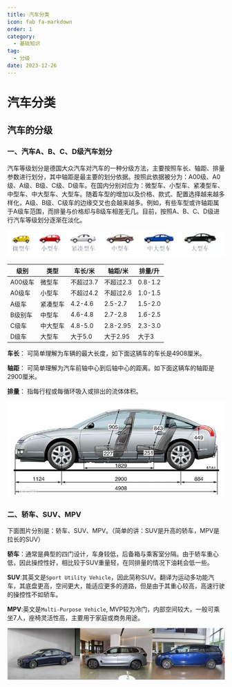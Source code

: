 ```yaml
---
title: 汽车分类
icon: fab fa-markdown
order: 1
category:
  - 基础知识
tag:
  - 分级
date: 2023-12-26
---
```




# 汽车分类



## 汽车的分级

### 一、汽车A、B、C、D级汽车划分

汽车等级划分是德国大众汽车对汽车的一种分级方法，主要按照车长、轴距、排量参数进行划分，其中轴距是最主要的划分依据。按照此依据被分为：A00级、A0级、A级、B级、C级、D级车。在国内分别对应为：微型车、小型车、紧凑型车、中型车、中大型车、大型车。随着车型的增加以及价格、款式、配置选择越来越多样化，A级、B级、C级车的边缘交叉也会越来越多。例如，有些车型或许轴距属于A级车范围，而排量与价格却与B级车相差无几。目前，按照A、B、C、D级进行汽车等级划分逐渐在淡化。

![1](./images/汽车分类/1.jpg)

| 级别    | 类型   | 车长/米    | 轴距/米     | 排量/升    |
| ----- | ---- | ------- | -------- | ------- |
| A00级车 | 微型车  | 不超过3.7  | 不超过2.3   | 0.8-1.2 |
| A0级车  | 小型车  | 不超过4.2  | 不超过2.6   | 1.0-1.5 |
| A级车   | 紧凑型车 | 4.2-4.6 | 2.5-2.7  | 1.5-2.0 |
| B级别车  | 中型车  | 4.6-4.8 | 2.7-2.8  | 1.6-2.5 |
| C级车   | 中大型车 | 4.8-5.0 | 2.8-2.95 | 2.3-3.0 |
| D级车   | 大型车  | 大于5.0   | 大于2.95   | 大于3     |

__车长__： 可简单理解为车辆的最大长度，如下面这辆车的车长是4908厘米。

__轴距__： 可简单理解为汽车前轴中心到后轴中心的距离。如下面这辆车的轴距是2900厘米。

__排量__： 指每行程或每循环吸入或排出的流体体积。

![2](./images/汽车分类/2.jpg)

### 二、轿车、SUV、MPV

下面图片分别是：轿车、SUV、MPV。（简单的讲：SUV是升高的轿车，MPV是拉长的SUV）

__轿车__：通常是典型的四门设计，车身较低，后备箱与乘客室分隔。由于轿车重心低，因此操控性好，相比较于SUV重量轻，在同排量的情况下油耗会低一些。

__SUV__:其英文是`Sport Utility Vehicle`，因此简称SUV。翻译为运动多功能汽车，其底盘更高，空间更大，能适应更多的道路，但是由于其重心较高，高速行驶的操控性不如轿车。

__MPV__:英文是`Multi-Purpose Vehicle`, MVP较为冷门，内部空间较大，一般可乘坐7人，座椅灵活性高，主要用于家庭或商务用途。

![4](./images/汽车分类/3.png)

